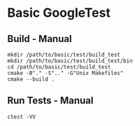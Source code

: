 # Basic GoogleTest

## Build - Manual
```
mkdir /path/to/basic/test/build_test
mkdir /path/to/basic/test/build_test/bin
cd /path/to/basic/test/build_test
cmake -B"." -S".." -G"Unix Makefiles"
cmake --build .
```

## Run Tests - Manual
```
ctest -VV
```
